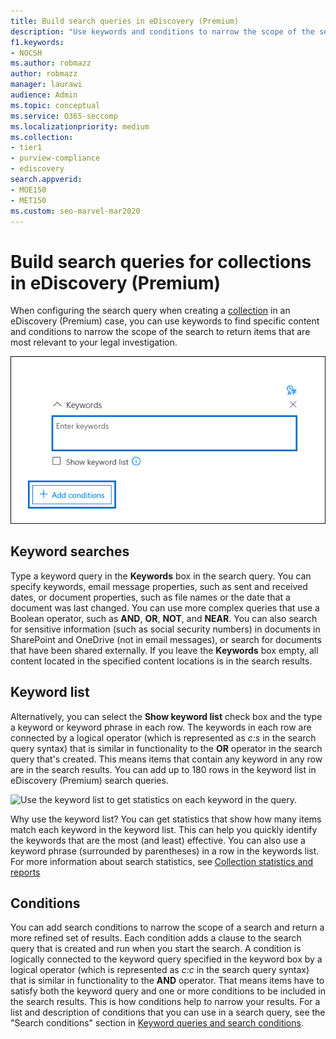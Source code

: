 ```yaml
---
title: Build search queries in eDiscovery (Premium)
description: "Use keywords and conditions to narrow the scope of the search when searching for data using eDiscovery (Premium) in Microsoft 365."
f1.keywords:
- NOCSH
ms.author: robmazz
author: robmazz
manager: laurawi
audience: Admin
ms.topic: conceptual
ms.service: O365-seccomp
ms.localizationpriority: medium
ms.collection:
- tier1
- purview-compliance
- ediscovery
search.appverid: 
- MOE150
- MET150
ms.custom: seo-marvel-mar2020
---
```


# Build search queries for collections in eDiscovery (Premium)

When configuring the search query when creating a [collection](collections-overview.md) in an eDiscovery (Premium) case, you can use keywords to find specific content and conditions to narrow the scope of the search to return items that are most relevant to your legal investigation.

![Use keywords and conditions to narrow the results of a search.](../media/SearchQueryBox.png)

## Keyword searches

Type a keyword query in the **Keywords** box in the search query. You can specify keywords, email message properties, such as sent and received dates, or document properties, such as file names or the date that a document was last changed. You can use more complex queries that use a Boolean operator, such as **AND**, **OR**, **NOT**, and **NEAR**. You can also search for sensitive information (such as social security numbers) in documents in SharePoint and OneDrive (not in email messages), or search for documents that have been shared externally. If you leave the **Keywords** box empty, all content located in the specified content locations is in the search results.

## Keyword list

Alternatively, you can select the **Show keyword list** check box and the type a keyword or keyword phrase in each row. The keywords in each row are connected by a logical operator (which is represented as *c:s* in the search query syntax) that is similar in functionality to the **OR** operator in the search query that's created. This means items that contain any keyword in any row are in the search results. You can add up to 180 rows in the keyword list in eDiscovery (Premium) search queries.

![Use the keyword list to get statistics on each keyword in the query.](../media/KeywordListSearch.png)

Why use the keyword list? You can get statistics that show how many items match each keyword in the keyword list. This can help you quickly identify the keywords that are the most (and least) effective. You can also use a keyword phrase (surrounded by parentheses) in a row in the keywords list. For more information about search statistics, see [Collection statistics and reports](collection-statistics-reports.md)

## Conditions

You can add search conditions to narrow the scope of a search and return a more refined set of results. Each condition adds a clause to the search query that is created and run when you start the search. A condition is logically connected to the keyword query specified in the keyword box by a logical operator (which is represented as *c:c* in the search query syntax) that is similar in functionality to the **AND** operator. That means items have to satisfy both the keyword query and one or more conditions to be included in the search results. This is how conditions help to narrow your results. For a list and description of conditions that you can use in a search query, see the "Search conditions" section in [Keyword queries and search conditions](keyword-queries-and-search-conditions.md#search-conditions).
